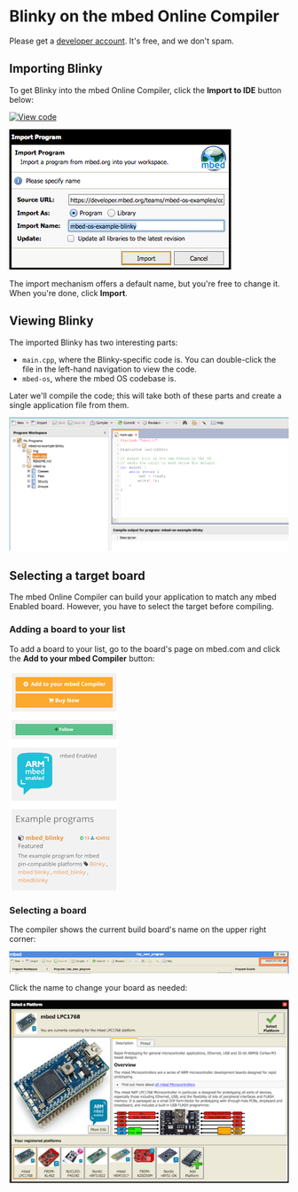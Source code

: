 # Blinky on the mbed Online Compiler

<span class="tips">Please get a [developer account](https://developer.mbed.org/account/signup/). It's free, and we don't spam.</span>
 
## Importing Blinky

To get Blinky into the mbed Online Compiler, click the **Import to IDE** button below:

[![View code](https://www.mbed.com/embed/?url=https://developer.mbed.org/teams/mbed-os-examples/code/mbed-os-example-blinky/)](https://developer.mbed.org/teams/mbed-os-examples/code/mbed-os-example-blinky/file/tip/main.cpp)

<span class="images">![](images/import_dialog.png)</span>

The import mechanism offers a default name, but you're free to change it. When you're done, click **Import**.

## Viewing Blinky

The imported Blinky has two interesting parts:

* ``main.cpp``, where the Blinky-specific code is. You can double-click the file in the left-hand navigation to view the code.
* ``mbed-os``, where the mbed OS codebase is.

Later we'll compile the code; this will take both of these parts and create a single application file from them.

<span class="images">![](images/main_cpp.png)</span>

## Selecting a target board

The mbed Online Compiler can build your application to match any mbed Enabled board. However, you have to select the target before compiling.

### Adding a board to your list

To add a board to your list, go to the board's page on mbed.com and click the **Add to your mbed Compiler** button:

<span class="images">![](../dev_tools/Images/add_board.png)</span>

### Selecting a board

The compiler shows the current build board's name on the upper right corner:

<span class="images">![](../dev_tools/Images/show_board.png)</span>

Click the name to change your board as needed:

<span class="images">![](../dev_tools/Images/select_board.png)</span>
